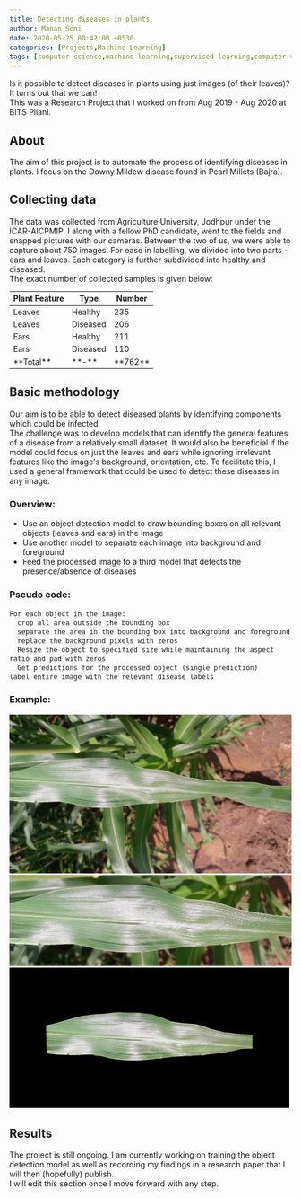 ```yaml
---
title: Detecting diseases in plants
author: Manan Soni
date: 2020-05-25 00:42:00 +0530
categories: [Projects,Machine Learning]
tags: [computer science,machine learning,supervised learning,computer vision,research]
---
```


Is it possible to detect diseases in plants using just images (of their leaves)? It turns out that we can!  
This was a Research Project that I worked on from Aug 2019 - Aug 2020 at BITS Pilani.

## About
The aim of this project is to automate the process of identifying diseases in plants. I focus on the Downy Mildew disease found in Pearl Millets (Bajra).

## Collecting data
The data was collected from Agriculture University, Jodhpur under the ICAR-AICPMIP. I along with a fellow PhD candidate, went to the fields and snapped pictures with our cameras. Between the two of us, we were able to capture about 750 images. For ease in labelling, we divided into two parts - ears and leaves. Each category is further subdivided into healthy and diseased.  
The exact number of collected samples is given below:
<table class="table table-responsive text-center p-3">
  <thead>
    <tr>
      <th>Plant Feature</th>
      <th>Type</th>
      <th>Number</th>
    </tr>
  </thead>
  <tbody>
  <tr>
    <td markdown="span">Leaves</td>
    <td markdown="span">Healthy</td>
    <td markdown="span">235</td>
  </tr>
  <tr>
    <td markdown="span">Leaves</td>
    <td markdown="span">Diseased</td>
    <td markdown="span">206</td>
  </tr>
  <tr>
    <td markdown="span">Ears</td>
    <td markdown="span">Healthy</td>
    <td markdown="span">211</td>
  </tr>
  <tr>
    <td markdown="span">Ears</td>
    <td markdown="span">Diseased</td>
    <td markdown="span">110</td>
  </tr>
  <tr>
    <td markdown="span">**Total**</td>
    <td markdown="span">**-**</td>
    <td markdown="span">**762**</td>
  </tr>
  </tbody>
</table>

## Basic methodology
Our aim is to be able to detect diseased plants by identifying components which could be infected.  
The challenge was to develop models that can identify the general features of a disease from a relatively small dataset. It would also be beneficial if the model could focus on just the leaves and ears while ignoring irrelevant features like the image's background, orientation, etc.
To facilitate this, I used a general framework that could be used to detect these diseases in any image:

### Overview:
* Use an object detection model to draw bounding boxes on all relevant objects (leaves and ears) in the image
* Use another model to separate each image into background and foreground
* Feed the processed image to a third model that detects the presence/absence of diseases

### Pseudo code:
```
For each object in the image:
  crop all area outside the bounding box
  separate the area in the bounding box into background and foreground
  replace the background pixels with zeros
  Resize the object to specified size while maintaining the aspect ratio and pad with zeros
  Get predictions for the processed object (single prediction)
label entire image with the relevant disease labels  
```

### Example:
<div class="row align-middle">
  <div class="col-4">
    <img class="img-responsive img-rounded" src="/assets/img/projects/ml/lh_51.jpg" alt="leaf">
  </div>
  <div class="col-4">
    <img class="img-responsive img-rounded" src="/assets/img/projects/ml/lh_51_bbox.jpg" alt="leaf bbox">
  </div>
  <div class="col-4">
    <img class="img-responsive img-rounded" src="/assets/img/projects/ml/lh_51_mask.jpg" alt="leaf foreground">
  </div>
</div>  

## Results
The project is still ongoing. I am currently working on training the object detection model as well as recording my findings in a research paper that I will then (hopefully) publish.  
I will edit this section once I move forward with any step.
